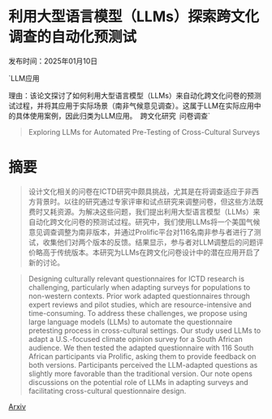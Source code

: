 # 利用大型语言模型（LLMs）探索跨文化调查的自动化预测试

发布时间：2025年01月10日

`LLM应用

理由：该论文探讨了如何利用大型语言模型（LLMs）来自动化跨文化问卷的预测试过程，并将其应用于实际场景（南非气候意见调查）。这属于LLM在实际应用中的具体使用案例，因此归类为LLM应用。` `跨文化研究` `问卷调查`

> Exploring LLMs for Automated Pre-Testing of Cross-Cultural Surveys

# 摘要

> 设计文化相关的问卷在ICTD研究中颇具挑战，尤其是在将调查适应于非西方背景时。以往的研究通过专家评审和试点研究来调整问卷，但这些方法既费时又耗资源。为解决这些问题，我们提出利用大型语言模型（LLMs）来自动化跨文化问卷的预测试过程。研究中，我们使用LLMs将一个美国气候意见调查调整为南非版本，并通过Prolific平台对116名南非参与者进行了测试，收集他们对两个版本的反馈。结果显示，参与者对LLM调整后的问题评价略高于传统版本。本研究为LLMs在跨文化问卷设计中的潜在应用开启了新的讨论。

> Designing culturally relevant questionnaires for ICTD research is challenging, particularly when adapting surveys for populations to non-western contexts. Prior work adapted questionnaires through expert reviews and pilot studies, which are resource-intensive and time-consuming. To address these challenges, we propose using large language models (LLMs) to automate the questionnaire pretesting process in cross-cultural settings. Our study used LLMs to adapt a U.S.-focused climate opinion survey for a South African audience. We then tested the adapted questionnaire with 116 South African participants via Prolific, asking them to provide feedback on both versions. Participants perceived the LLM-adapted questions as slightly more favorable than the traditional version. Our note opens discussions on the potential role of LLMs in adapting surveys and facilitating cross-cultural questionnaire design.

[Arxiv](https://arxiv.org/abs/2501.05985)
